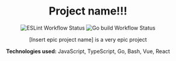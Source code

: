<h1 align="center">Project name!!!</h1>

<div align="center">

![ESLint Workflow Status](https://img.shields.io/github/workflow/status/Sly-Little-Fox/template/ESLint?label=lint%20%28js%29&logo=eslint&style=flat-square)
![Go build Workflow Status](https://img.shields.io/github/workflow/status/Sly-Little-Fox/template/Go?label=build%20and%20test%20%28go%29&logo=go&style=flat-square)

[Insert epic project name] is a very epic project

**Technologies used:** JavaScript, TypeScript, Go, Bash, Vue, React
</div>
